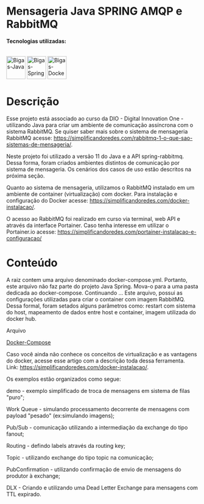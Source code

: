 # Mensageria Java SPRING AMQP e RabbitMQ


 <b>Tecnologias utilizadas:</b>
<div  align="left" dir="auto" style="display: inline_block"> <br>
<img alt="Bigas-Java" height="60" width="50"  src="https://cdn.jsdelivr.net/gh/devicons/devicon/icons/java/java-original-wordmark.svg" />
<img alt="Bigas-Spring" height="60" width="50" src="https://cdn.jsdelivr.net/gh/devicons/devicon/icons/spring/spring-original-wordmark.svg" />
<img alt="Bigas-Docker" height="60" width="50" src="https://cdn.jsdelivr.net/gh/devicons/devicon/icons/docker/docker-original-wordmark.svg" />


</div>

# Descrição


Esse projeto está associado ao curso da DIO - Digital Innovation One - utilizando Java para criar um ambiente de 
comunicação assíncrona com o sistema RabbitMQ. Se quiser saber mais sobre o sistema de mensageria RabbitMQ
acesse: https://simplificandoredes.com/rabbitmq-1-o-que-sao-sistemas-de-mensageria/.

Neste projeto foi utilizado a versão 11 do Java e a API spring-rabbitmq. Dessa forma, foram criados ambientes distintos de comunicação
por sistema de mensageria. Os cenários dos casos de uso estão descritos na próxima seção.

Quanto ao sistema de mensageria, utilizamos o RabbitMQ instalado em um ambiente de container (virtualização) com docker.
Para instalação e configuração do Docker acesse: https://simplificandoredes.com/docker-instalacao/.

O acesso ao RabbitMQ foi realizado em curso via terminal, web API e através da interface Portainer.
Caso tenha interesse em utilizar o Portainer.io acesse: https://simplificandoredes.com/portainer-instalacao-e-configuracao/


# Conteúdo
A raiz contem uma arquivo denominado docker-compose.yml. Portanto, este arquivo não faz parte do projeto Java Spring. Mova-o para a uma pasta dedicada 
ao docker-compose. Continuando ... Este arquivo, possui as configurações utilizadas para criar o container com imagem 
RabbitMQ. Dessa formal, foram setados alguns parâmetros como: restart com sistema do host, mapeamento de dados entre host e container, imagem 
utilizada do docker hub.

Arquivo <p><a href="https://github.com/antoniobigas/Mensageria-java-spring-AMQP-RabbitMQ/blob/main/Mensageria/docker-compose.yml">Docker-Compose</a></p>

Caso você ainda não conhece os conceitos de virtualização e as vantagens do docker, 
acesse esse artigo com a descrição toda dessa ferramenta. Link: https://simplificandoredes.com/docker-instalacao/.

Os exemplos estão organizados como segue:

demo - exemplo simplificado de troca de mensagens em sistema de filas "puro";

Work Queue - simulando processamento decorrente de mensagens com payload "pesado" (ex:simulando imagens);

Pub/Sub - comunicação utilizando a intermediação da exchange do tipo fanout;

Routing - defindo labels através da routing key;

Topic - utilizando exchange do tipo topic na comunicação;

PubConfirmation - utilizando confirmação de envio de mensagens do produtor à exchange;

DLX - Criando e utilizando uma Dead Letter Exchange para mensagens com TTL expirado.





